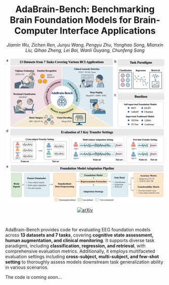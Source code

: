 <div align="center">
  
# AdaBrain-Bench: Benchmarking Brain Foundation Models for Brain-Computer Interface Applications<br>

_Jiamin Wu, Zichen Ren, Junyu Wang, Pengyu Zhu, Yonghao Song, Mianxin Liu, 
Qihao Zheng, Lei Bai, Wanli Ouyang, Chunfeng Song_

<p>
    <img src="image/overview.jpeg" alt="AdaBrain-Bench" width="700" height="auto" style="display: block; margin: 0 auto;">
</p>

[![arXiv](https://img.shields.io/badge/arXiv-preprint-b31b1b?style=flat&logo=arxiv
)](https://arxiv.org/abs/2505.17099)


</div>
<br>


AdaBrain-Bench provides code for evaluating EEG foundation models across **13 datasets and 7 tasks**, covering **cognitive state assessment, human augmentation, and clinical monitoring**. It supports diverse task paradigms, including **classification, regression, and retrieval**, with comprehensive evaluation metrics. Additionally, it employs multifaceted evaluation settings including **cross-subject, multi-subject, and few-shot setting** to thoroughly assess models downstream task generalization ability in various scenarios.

The code is coming soon...
